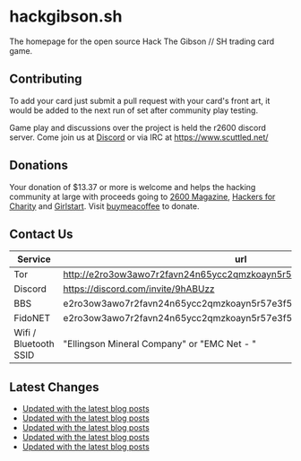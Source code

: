 # hackgibson.sh
The homepage for the open source Hack The Gibson // SH trading card game.


## Contributing

To add your card just submit a pull request with your card's front art, it would be added to the next run of set after community play testing.

Game play and discussions over the project is held the r2600 discord server. Come join us at [Discord](https://discord.com/invite/9hABUzz) or via IRC at https://www.scuttled.net/


## Donations

Your donation of $13.37 or more is welcome and helps the hacking community at large with proceeds going to [2600 Magazine](https://2600.com/), [Hackers for Charity](https://hackersforcharity.org) and [Girlstart](https://girlstart.org).  Visit [buymeacoffee](https://www.buymeacoffee.com/hackgibson.sh) to donate.


## Contact Us

Service | url
-|-
Tor | http://e2ro3ow3awo7r2favn24n65ycc2qmzkoayn5r57e3f56nvjwdcgg32ad.onion
Discord | https://discord.com/invite/9hABUzz
BBS | e2ro3ow3awo7r2favn24n65ycc2qmzkoayn5r57e3f56nvjwdcgg32ad.onion:23
FidoNET | e2ro3ow3awo7r2favn24n65ycc2qmzkoayn5r57e3f56nvjwdcgg32ad.onion:24554
Wifi / Bluetooth SSID | "Ellingson Mineral Company" or "EMC Net - <fidonet address>"

## Latest Changes
<!-- BLOG-POST-LIST:START -->
- [Updated with the latest blog posts](https://github.com/DFW2600/hackgibson.sh/commit/5fbeece7f6724d880174fffc7d93643fecdfda05)
- [Updated with the latest blog posts](https://github.com/DFW2600/hackgibson.sh/commit/73a3c7c636864ef2a701aee378b9d2c44ceac73c)
- [Updated with the latest blog posts](https://github.com/DFW2600/hackgibson.sh/commit/2887bb2fa509a4ee8395c971a46286fe2812e76f)
- [Updated with the latest blog posts](https://github.com/DFW2600/hackgibson.sh/commit/3fe8603fac7fa7864d1b04e2fa1c1b52a8c12e95)
- [Updated with the latest blog posts](https://github.com/DFW2600/hackgibson.sh/commit/97f3668b4a79c9923907c6da2bfeef6575181d68)
<!-- BLOG-POST-LIST:END -->
